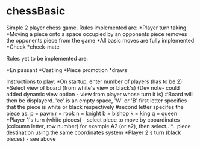 # chessBasic
Simple 2 player chess game.
Rules implemented are:
*Player turn taking
*Moving a piece onto a space occupied by an opponents piece removes the opponents piece from the game
*All basic moves are fully implemented
*Check
*check-mate

Rules yet to be implemented are:

*En passant
*Castling
*Piece promotion
*draws

Instructions to play:
*On startup, enter number of players (has to be 2)
*Select view of board (from white's view or black's) {Dev note- could added dynamic view option - view from player whose turn it is}
#Board will then be displayerd. 'ee' is an empty space, 'W' or 'B' first letter specifies that the piece is white or black respectively
#second letter specifes the piece as:
    p = pawn
    r = rook
    n = knight
    b = bishop
    k = king
    q = queen
*Player 1's turn (white pieces) - select piece to move by cooardinates (coloumn letter, row number) for example A2 (or a2), then select..
*.. piece destination using the same coordinates system
*Player 2's turn (black pieces) - see above
